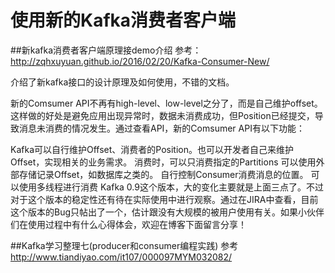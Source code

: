 # 使用新的Kafka消费者客户端


##新kafka消费者客户端原理接demo介绍
参考：http://zqhxuyuan.github.io/2016/02/20/Kafka-Consumer-New/


介绍了新kafka接口的设计原理及如何使用，不错的文档。

新的Comsumer API不再有high-level、low-level之分了，而是自己维护offset。这样做的好处是避免应用出现异常时，数据未消费成功，但Position已经提交，导致消息未消费的情况发生。通过查看API，新的Comsumer API有以下功能：

Kafka可以自行维护Offset、消费者的Position。也可以开发者自己来维护Offset，实现相关的业务需求。
消费时，可以只消费指定的Partitions
可以使用外部存储记录Offset，如数据库之类的。
自行控制Consumer消费消息的位置。
可以使用多线程进行消费
Kafka 0.9这个版本，大的变化主要就是上面三点了。不过对于这个版本的稳定性还有待在实际使用中进行观察。通过在JIRA中查看，目前这个版本的Bug只帖出了一个，估计跟没有大规模的被用户使用有关。如果小伙伴们在使用过程中有什么心得体会，欢迎在博客下面留言分享！

##Kafka学习整理七(producer和consumer编程实践)
参考  
http://www.tiandiyao.com/it107/000097MYM032082/


